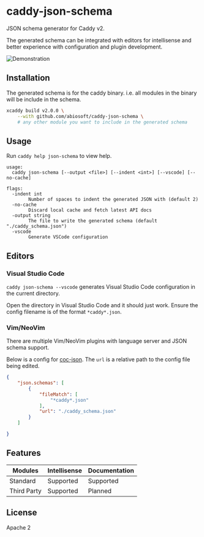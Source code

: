# caddy-json-schema

JSON schema generator for Caddy v2.

The generated schema can be integrated with editors for intellisense and better experience with configuration and plugin development.

![Demonstration](https://github.com/abiosoft/caddy-json-schema/blob/master/gif/schema.gif)

## Installation

The generated schema is for the caddy binary. i.e. all modules in the binary will
be include in the schema.

```sh
xcaddy build v2.0.0 \
    --with github.com/abiosoft/caddy-json-schema \
    # any other module you want to include in the generated schema
```

## Usage

Run `caddy help json-schema` to view help.

```
usage:
  caddy json-schema [--output <file>] [--indent <int>] [--vscode] [--no-cache]

flags:
  -indent int
        Number of spaces to indent the generated JSON with (default 2)
  -no-cache
        Discard local cache and fetch latest API docs
  -output string
        The file to write the generated schema (default "./caddy_schema.json")
  -vscode
        Generate VSCode configuration
```

## Editors

### Visual Studio Code

`caddy json-schema --vscode` generates Visual Studio Code configuration in the current directory.

Open the directory in Visual Studio Code and it should just work. 
Ensure the config filename is of the format `*caddy*.json`.

### Vim/NeoVim

There are multiple Vim/NeoVim plugins with language server and JSON schema support.

Below is a config for [coc-json](https://github.com/neoclide/coc-json). The `url` is a relative path to the config file being edited.

```json
{
    "json.schemas": [
        {
            "fileMatch": [
                "*caddy*.json"
            ],
            "url": "./caddy_schema.json"
        }
    ]

}
```

## Features

| Modules | Intellisense | Documentation |
|---------|--------------|---------------|
| Standard| Supported | Supported |
| Third Party| Supported | Planned |

## License

Apache 2

